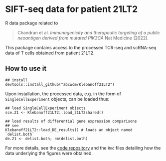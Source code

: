 # SIFT-seq data for patient 21LT2

R data package related to 

>Chandran et al. *Immunogenicity and therapeutic targeting of a public neoantigen derived from mutated PIK3CA* Nat Medicine (2022).

This package contains access to the processed TCR-seq and scRNA-seq data of T cells obtained from patient 21LT2.

## How to use it

```
## install
devtools::install_github("abcwcm/Klebanoff21LT2")
```

Upon installation, the processed data, e.g. in the form of `SingleCellExperiment` objects, can be loaded thus:

```
## load SingleCellExperiment objects
sce.21 <- Klebanoff21LT2::load_21LT2shared()

## load results of differential gene expression comparisons
## see 
Klebanoff21LT2::load_DE_results() # loads an object named `delist.both`
de.21 <- delist.both; rm(delist.both)
```

For more details, see the [code repository](https://github.com/abcwcm/Chandran2021) and the `Rmd` files detailing how the data underlying the figures were obtained.
